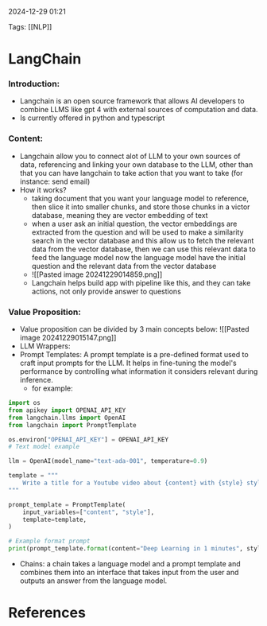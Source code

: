 2024-12-29 01:21


Tags: [[NLP]] 

# LangChain

### Introduction: 
- Langchain is an open source framework that allows AI developers to combine LLMS like gpt 4 with external sources of computation and data.
- Is currently offered in python and typescript
### Content:
- Langchain allow you to connect alot of LLM to your own sources of data, referencing and linking your own database to the LLM, other than that you can have langchain to take action that you want to take (for instance: send email)
- How it works?
	-  taking document that you want your language model to reference, then slice it into smaller chunks, and store those chunks in a victor database, meaning they are vector embedding of text 
	- when a user ask an initial question, the vector embeddings are extracted from the question and will be used to make a similarity search in the vector database and this allow us to fetch the relevant data from the vector database, then we can use this relevant data to feed the language model now the language model have the initial question and the relevant data from the vector database 
	- ![[Pasted image 20241229014859.png]]
	- Langchain helps build app with pipeline like this, and they can take actions, not only provide answer to questions
### Value Proposition:
- Value proposition can be divided by 3 main concepts below:
![[Pasted image 20241229015147.png]]
- LLM Wrappers:
- Prompt Templates: A prompt template is a pre-defined format used to craft input prompts for the LLM. It helps in fine-tuning the model's performance by controlling what information it considers relevant during inference.
	- for example:
``` python
import os
from apikey import OPENAI_API_KEY
from langchain.llms import OpenAI
from langchain import PromptTemplate

os.environ["OPENAI_API_KEY"] = OPENAI_API_KEY
# Text model example

llm = OpenAI(model_name="text-ada-001", temperature=0.9)

template = """
    Write a title for a Youtube video about {content} with {style} style.
"""

prompt_template = PromptTemplate(
    input_variables=["content", "style"],
    template=template,
)

# Example format prompt 
print(prompt_template.format(content="Deep Learning in 1 minutes", style="funny"))

```

- Chains: a chain takes a language model and a prompt template and combines them into an interface that takes input from the user and outputs an answer from the language model.
# References
